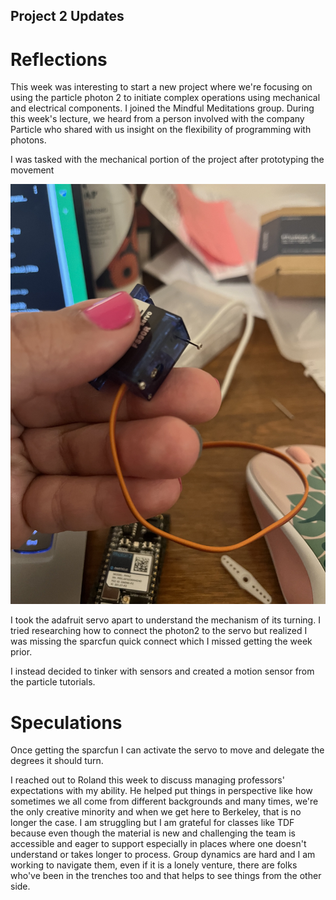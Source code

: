 ## Project 2 Updates

# Reflections 
This week was interesting to start a new project where we're focusing on using the particle photon 2 to initiate complex operations using mechanical and electrical components. I joined the Mindful Meditations group. During this week's lecture, we heard from a person involved with the company Particle who shared with us insight on the flexibility of programming with 
photons. 
 
I was tasked with the mechanical portion of the project after prototyping the movement 

![Resized Image](https://github.com/Berkeley-MDes/tdf-fa23-celestialbrood/raw/main/Folder/IMG_0995.jpeg)

I took the adafruit servo apart to understand the mechanism of its turning. I tried researching how to connect the photon2 to the servo but realized I was missing 
the sparcfun quick connect which I missed getting the week prior.

I instead decided to tinker with sensors and created a motion sensor from the particle tutorials. 

# Speculations 
Once getting the sparcfun I can activate the servo to move and delegate the degrees it should turn.

I reached out to Roland this week to discuss managing professors' expectations with my ability. He helped put things in perspective like how sometimes we all come from different backgrounds and many times, we're the only creative minority and when we get here to Berkeley, that is no longer the case. I am struggling but I am grateful for classes like TDF because even though the material is new and challenging the team is accessible and eager to support especially in places where one doesn't understand or takes longer to process. Group dynamics are hard and I am working to navigate them, even if it is a lonely venture, there are folks who've been in the trenches too and that helps to see things from the other side.  




